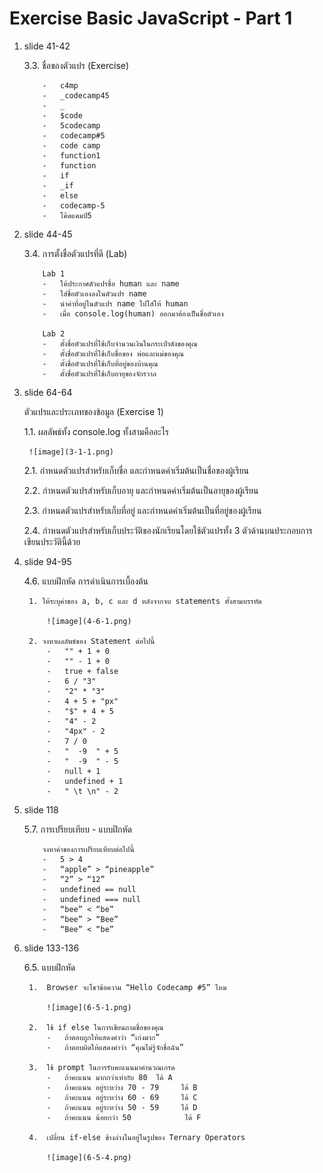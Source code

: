 # Exercise Basic JavaScript - Part 1

1.  slide 41-42

    3.3.   ชื่อของตัวแปร (Exercise)
    
            -   c4mp
            -   _codecamp45
            -   _
            -   $code
            -   5codecamp
            -   codecamp#5
            -   code camp
            -   function1
            -   function
            -   if
            -   _if
            -   else
            -   codecamp-5
            -   โค๊ดแคมป์5


2.  slide 44-45

    3.4.   การตั้งชื่อตัวแปรที่ดี (Lab)

	        Lab 1
            -   ให้ประกาศตัวแปรชื่อ human และ name
            -   ใส่ชื่อตัวเองลงในตัวแปร name
            -   นำค่าที่อยู่ในตัวแปร name ไปใส่ให้ human 
            -   เมื่อ console.log(human) ออกมาต้องเป็นชื่อตัวเอง

            Lab 2
            -   ตั้งชื่อตัวแปรที่ใช้เก็บจำนวนเงินในกระเป๋าตังของคุณ
            -   ตั้งชื่อตัวแปรที่ใช้เก็บชื่อของ พ่อและแม่ของคุณ
            -   ตั้งชื่อตัวแปรที่ใช้เก็บที่อยู่ของบ้านคุณ
            -   ตั้งชื่อตัวแปรที่ใช้เก็บอายุของจักรวาล

3. slide 64-64

    ตัวแปรและประเภทของข้อมูล (Exercise 1)
    
    1.1. ผลลัพธ์ทั้ง console.log ทั้งสามคืออะไร

        ![image](3-1-1.png)

    2.1. กำหนดตัวแปรสำหรับเก็บชื่อ และกำหนดค่าเริ่มต้นเป็นชื่อของผู้เรียน
    
    2.2. กำหนดตัวแปรสำหรับเก็บอายุ และกำหนดค่าเริ่มต้นเป็นอายุของผู้เรียน
    
    2.3. กำหนดตัวแปรสำหรับเก็บที่อยู่ และกำหนดค่าเริ่มต้นเป็นที่อยู่ของผู้เรียน
    
    2.4. กำหนดตัวแปรสำหรับเก็บประวัติของนักเรียนโดยใช้ตัวแปรทั้ง 3 ตัวด้านบนประกอบการเขียนประวัตินี้ด้วย

4. slide 94-95

    4.6. แบบฝึกหัด การดำเนินการเบื้องต้น

        1. ให้ระบุค่าของ a, b, c และ d หลังจากจบ statements ทั้งสามบรรทัด

            ![image](4-6-1.png)

        2. จงหาผลลัพธ์ของ Statement ต่อไปนี้
            -   "" + 1 + 0
            -   "" - 1 + 0
            -   true + false
            -   6 / "3"
            -   "2" * "3"
            -   4 + 5 + "px"
            -   "$" + 4 + 5
            -   "4" - 2
            -   "4px" - 2
            -   7 / 0
            -   "  -9  " + 5
            -   "  -9  " - 5
            -   null + 1
            -   undefined + 1
            -   " \t \n" - 2

5.  slide 118

    5.7.  การเปรียบเทียบ - แบบฝึกหัด

            จงหาค่าของการเปรียบเทียบต่อไปนี้
            -   5 > 4
            -   “apple” > “pineapple”
            -   “2” > “12”
            -   undefined == null
            -   undefined === null
            -   “bee” < “be”
            -   “bee” > “Bee”
            -   “Bee” < “be”

6. slide 133-136

    6.5.  แบบฝึกหัด

        1.  Browser จะโชว์ข้อความ “Hello Codecamp #5” ไหม

            ![image](6-5-1.png)

        2.  ใช้ if else ในการเขียนถามชื่อของคุณ
            -   ถ้าตอบถูกให้แสดงคำว่า “เก่งมาก”
            -   ถ้าตอบผิดให้แสดงคำว่า “คุณไม่รู้จักชื่อฉัน”

        3.  ใช้ prompt ในการรับคะแนนมาคำนวณเกรด
            -   ถ้าคะแนน มากกว่าเท่ากับ 80	ได้ A
            -   ถ้าคะแนน อยู่ระหว่าง 70 - 79 	 ได้ B
            -   ถ้าคะแนน อยู่ระหว่าง 60 - 69 	 ได้ C
            -   ถ้าคะแนน อยู่ระหว่าง 50 - 59 	 ได้ D
            -   ถ้าคะแนน น้อยกว่า 50		    ได้ F

        4.  เปลี่ยน if-else ข้างล่างในอยู่ในรูปของ Ternary Operators

            ![image](6-5-4.png)




